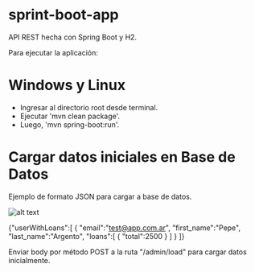 # sprint-boot-app
API REST
hecha con Spring Boot y H2.

Para ejecutar la aplicación:
# Windows y Linux

- Ingresar al directorio root desde terminal.
- Ejecutar 'mvn clean package'.
- Luego, 'mvn spring-boot:run'.

# Cargar datos iniciales en Base de Datos

Ejemplo de formato JSON para cargar a base de datos.

![alt text](https://66.media.tumblr.com/e286134e53217fd51331e9306bbc668b/ddaf45a7655ee3e0-10/s500x750/2ab7e7f9a6efe24180ca4f593d405661438c9275.png)

{"userWithLoans":[
	{
		"email":"test@app.com.ar",
		"first_name":"Pepe",
		"last_name":"Argento",
		"loans":[
			{
				"total":2500
			}
		]
	}
]}

Enviar body por método POST a la ruta "/admin/load" para cargar datos inicialmente.


